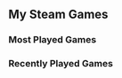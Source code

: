 ## My Steam Games

### Most Played Games
<!-- steam-box-playtime start -->
<!-- steam-box-playtime end -->

### Recently Played Games
<!-- steam-box-recent start -->
<!-- steam-box-recent end -->
